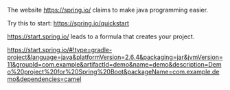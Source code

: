 The website https://spring.io/ claims to make java programming easier.

Try this to start: https://spring.io/quickstart

https://start.spring.io/ leads to a formula that creates your project.

https://start.spring.io/#!type=gradle-project&language=java&platformVersion=2.6.4&packaging=jar&jvmVersion=11&groupId=com.example&artifactId=demo&name=demo&description=Demo%20project%20for%20Spring%20Boot&packageName=com.example.demo&dependencies=camel
